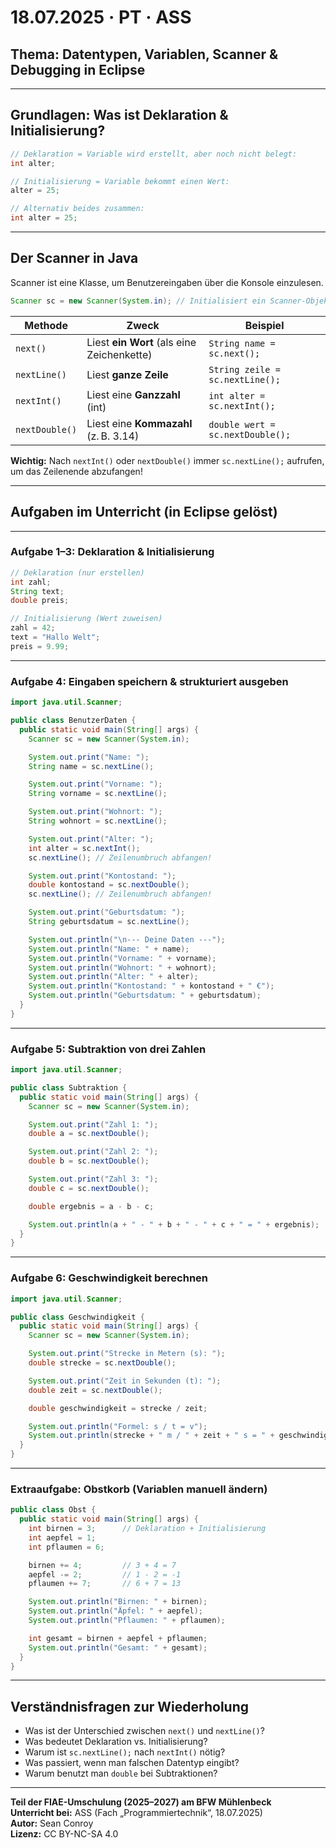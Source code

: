 # 18.07.2025 · PT · ASS

## Thema: Datentypen, Variablen, Scanner & Debugging in Eclipse

---

## Grundlagen: Was ist Deklaration & Initialisierung?

```java
// Deklaration = Variable wird erstellt, aber noch nicht belegt:
int alter;

// Initialisierung = Variable bekommt einen Wert:
alter = 25;

// Alternativ beides zusammen:
int alter = 25;
```

---

## Der Scanner in Java

Scanner ist eine Klasse, um Benutzereingaben über die Konsole einzulesen.

```java
Scanner sc = new Scanner(System.in); // Initialisiert ein Scanner-Objekt für Tastatureingaben
```

| Methode        | Zweck                                 | Beispiel                         |
| -------------- | ------------------------------------- | -------------------------------- |
| `next()`       | Liest **ein Wort** (als eine Zeichenkette) | `String name = sc.next();`       |
| `nextLine()`   | Liest **ganze Zeile**                 | `String zeile = sc.nextLine();`  |
| `nextInt()`    | Liest eine **Ganzzahl** (int)         | `int alter = sc.nextInt();`      |
| `nextDouble()` | Liest eine **Kommazahl** (z. B. 3.14) | `double wert = sc.nextDouble();` |

**Wichtig:** Nach `nextInt()` oder `nextDouble()` immer `sc.nextLine();` aufrufen, um das Zeilenende abzufangen!

---

## Aufgaben im Unterricht (in Eclipse gelöst)

---

### Aufgabe 1–3: Deklaration & Initialisierung

```java
// Deklaration (nur erstellen)
int zahl;
String text;
double preis;

// Initialisierung (Wert zuweisen)
zahl = 42;
text = "Hallo Welt";
preis = 9.99;
```

---

### Aufgabe 4: Eingaben speichern & strukturiert ausgeben

```java
import java.util.Scanner;

public class BenutzerDaten {
  public static void main(String[] args) {
    Scanner sc = new Scanner(System.in);

    System.out.print("Name: ");
    String name = sc.nextLine();

    System.out.print("Vorname: ");
    String vorname = sc.nextLine();

    System.out.print("Wohnort: ");
    String wohnort = sc.nextLine();

    System.out.print("Alter: ");
    int alter = sc.nextInt();
    sc.nextLine(); // Zeilenumbruch abfangen!

    System.out.print("Kontostand: ");
    double kontostand = sc.nextDouble();
    sc.nextLine(); // Zeilenumbruch abfangen!

    System.out.print("Geburtsdatum: ");
    String geburtsdatum = sc.nextLine();

    System.out.println("\n--- Deine Daten ---");
    System.out.println("Name: " + name);
    System.out.println("Vorname: " + vorname);
    System.out.println("Wohnort: " + wohnort);
    System.out.println("Alter: " + alter);
    System.out.println("Kontostand: " + kontostand + " €");
    System.out.println("Geburtsdatum: " + geburtsdatum);
  }
}
```

---

### Aufgabe 5: Subtraktion von drei Zahlen

```java
import java.util.Scanner;

public class Subtraktion {
  public static void main(String[] args) {
    Scanner sc = new Scanner(System.in);

    System.out.print("Zahl 1: ");
    double a = sc.nextDouble();

    System.out.print("Zahl 2: ");
    double b = sc.nextDouble();

    System.out.print("Zahl 3: ");
    double c = sc.nextDouble();

    double ergebnis = a - b - c;

    System.out.println(a + " - " + b + " - " + c + " = " + ergebnis);
  }
}
```

---

### Aufgabe 6: Geschwindigkeit berechnen

```java
import java.util.Scanner;

public class Geschwindigkeit {
  public static void main(String[] args) {
    Scanner sc = new Scanner(System.in);

    System.out.print("Strecke in Metern (s): ");
    double strecke = sc.nextDouble();

    System.out.print("Zeit in Sekunden (t): ");
    double zeit = sc.nextDouble();

    double geschwindigkeit = strecke / zeit;

    System.out.println("Formel: s / t = v");
    System.out.println(strecke + " m / " + zeit + " s = " + geschwindigkeit + " m/s");
  }
}
```

---

### Extraaufgabe: Obstkorb (Variablen manuell ändern)

```java
public class Obst {
  public static void main(String[] args) {
    int birnen = 3;      // Deklaration + Initialisierung
    int aepfel = 1;
    int pflaumen = 6;

    birnen += 4;         // 3 + 4 = 7
    aepfel -= 2;         // 1 - 2 = -1
    pflaumen += 7;       // 6 + 7 = 13

    System.out.println("Birnen: " + birnen);
    System.out.println("Äpfel: " + aepfel);
    System.out.println("Pflaumen: " + pflaumen);

    int gesamt = birnen + aepfel + pflaumen;
    System.out.println("Gesamt: " + gesamt);
  }
}
```

---

## Verständnisfragen zur Wiederholung

- Was ist der Unterschied zwischen `next()` und `nextLine()`?
- Was bedeutet Deklaration vs. Initialisierung?
- Warum ist `sc.nextLine();` nach `nextInt()` nötig?
- Was passiert, wenn man falschen Datentyp eingibt?
- Warum benutzt man `double` bei Subtraktionen?

---

**Teil der FIAE-Umschulung (2025–2027) am BFW Mühlenbeck**  
**Unterricht bei:** ASS (Fach „Programmier­technik“, 18.07.2025)  
**Autor:** Sean Conroy  
**Lizenz:** CC BY-NC-SA 4.0
